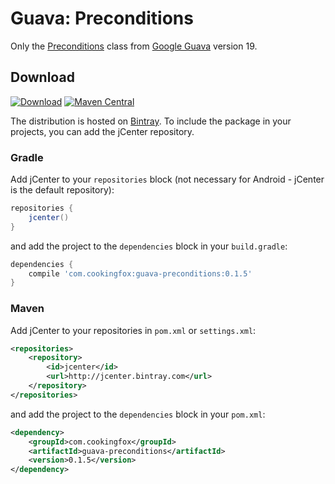 # Guava: Preconditions

Only the [Preconditions](src/main/java/com/google/common/base/Preconditions.java) class from
[Google Guava](https://github.com/google/guava) version 19.

## Download

[![Download](https://api.bintray.com/packages/cookingfox/maven/guava-preconditions/images/download.svg)](https://bintray.com/cookingfox/maven/guava-preconditions/_latestVersion)
[![Maven Central](https://maven-badges.herokuapp.com/maven-central/com.cookingfox/guava-preconditions/badge.svg)](https://maven-badges.herokuapp.com/maven-central/com.cookingfox/guava-preconditions)

The distribution is hosted on [Bintray](https://bintray.com/cookingfox/maven/guava-preconditions/view).
To include the package in your projects, you can add the jCenter repository.

### Gradle

Add jCenter to your `repositories` block (not necessary for Android - jCenter is the default
repository):

```groovy
repositories {
    jcenter()
}
```

and add the project to the `dependencies` block in your `build.gradle`:

```groovy
dependencies {
    compile 'com.cookingfox:guava-preconditions:0.1.5'
}
```

### Maven

Add jCenter to your repositories in `pom.xml` or `settings.xml`:

```xml
<repositories>
    <repository>
        <id>jcenter</id>
        <url>http://jcenter.bintray.com</url>
    </repository>
</repositories>
```

and add the project to the `dependencies` block in your `pom.xml`:

```xml
<dependency>
    <groupId>com.cookingfox</groupId>
    <artifactId>guava-preconditions</artifactId>
    <version>0.1.5</version>
</dependency>
```
